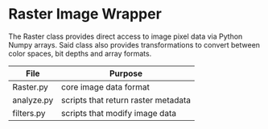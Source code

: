 Raster Image Wrapper
====================

The Raster class provides direct access to image pixel data via Python Numpy arrays. Said class also provides transformations to convert between color spaces, bit depths and array formats.  

|    File    |               Purpose               |
|------------|-------------------------------------|
| Raster.py  | core image data format              |
| analyze.py | scripts that return raster metadata |
| filters.py | scripts that modify image data      |
